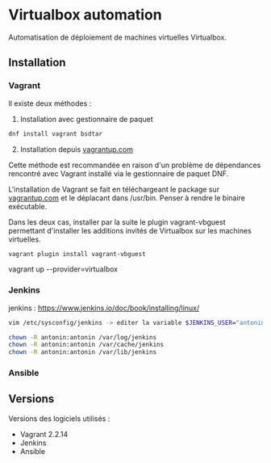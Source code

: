 # Virtualbox automation

Automatisation de déploiement de machines virtuelles Virtualbox.

## Installation

### Vagrant

Il existe deux méthodes :

1. Installation avec gestionnaire de paquet

```bash
dnf install vagrant bsdtar
```

2. Installation depuis [vagrantup.com](https://www.vagrantup.com)

Cette méthode est recommandée en raison d'un problème de dépendances rencontré
avec Vagrant installé via le gestionnaire de paquet DNF.

L'installation de Vagrant se fait en téléchargeant le package sur
[vagrantup.com](https://www.vagrantup.com/download) et le déplacant dans /usr/bin.
Penser à rendre le binaire exécutable.

Dans les deux cas, installer par la suite le plugin vagrant-vbguest permettant
d'installer les additions invités de Virtualbox sur les machines virtuelles.

```bash
vagrant plugin install vagrant-vbguest
```

vagrant up --provider=virtualbox

### Jenkins

jenkins : https://www.jenkins.io/doc/book/installing/linux/

```bash
vim /etc/sysconfig/jenkins -> editer la variable $JENKINS_USER="antonin"
````

```bash
chown -R antonin:antonin /var/log/jenkins
chown -R antonin:antonin /var/cache/jenkins
chown -R antonin:antonin /var/lib/jenkins
```

### Ansible

## Versions

Versions des logiciels utilisés :

* Vagrant 2.2.14
* Jenkins
* Ansible